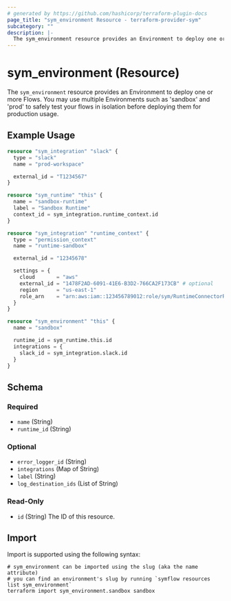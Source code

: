 ```yaml
---
# generated by https://github.com/hashicorp/terraform-plugin-docs
page_title: "sym_environment Resource - terraform-provider-sym"
subcategory: ""
description: |-
  The sym_environment resource provides an Environment to deploy one or more Flows. You may use multiple Environments such as 'sandbox' and 'prod' to safely test your flows in isolation before deploying them for production usage.
---
```


# sym_environment (Resource)

The `sym_environment` resource provides an Environment to deploy one or more Flows. You may use multiple Environments such as 'sandbox' and 'prod' to safely test your flows in isolation before deploying them for production usage.

## Example Usage

```terraform
resource "sym_integration" "slack" {
  type = "slack"
  name = "prod-workspace"

  external_id = "T1234567"
}

resource "sym_runtime" "this" {
  name = "sandbox-runtime"
  label = "Sandbox Runtime"
  context_id = sym_integration.runtime_context.id
}

resource "sym_integration" "runtime_context" {
  type = "permission_context"
  name = "runtime-sandbox"

  external_id = "12345678"

  settings = {
    cloud       = "aws"
    external_id = "1478F2AD-6091-41E6-B3D2-766CA2F173CB" # optional
    region      = "us-east-1"
    role_arn    = "arn:aws:iam::123456789012:role/sym/RuntimeConnectorRole"
  }
}

resource "sym_environment" "this" {
  name = "sandbox"

  runtime_id = sym_runtime.this.id
  integrations = {
    slack_id = sym_integration.slack.id
  }
}
```

<!-- schema generated by tfplugindocs -->
## Schema

### Required

- `name` (String)
- `runtime_id` (String)

### Optional

- `error_logger_id` (String)
- `integrations` (Map of String)
- `label` (String)
- `log_destination_ids` (List of String)

### Read-Only

- `id` (String) The ID of this resource.

## Import

Import is supported using the following syntax:

```shell
# sym_environment can be imported using the slug (aka the name attribute)
# you can find an environment's slug by running `symflow resources list sym_environment`
terraform import sym_environment.sandbox sandbox
```
